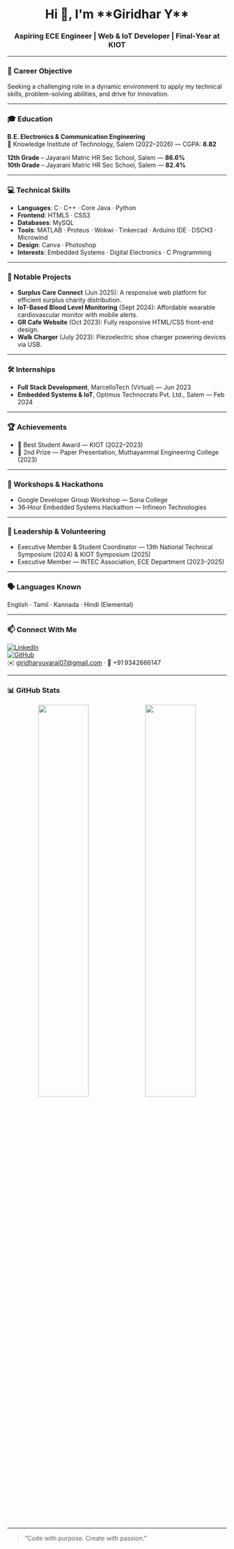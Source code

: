 <!-- Replace with your username -->
<h1 align="center">Hi 👋, I'm **Giridhar Y**</h1>
<h3 align="center">Aspiring ECE Engineer | Web & IoT Developer | Final‑Year at KIOT</h3>

---

### 🎯 Career Objective

Seeking a challenging role in a dynamic environment to apply my technical skills, problem-solving abilities, and drive for innovation.

---

### 🎓 Education

**B.E. Electronics & Communication Engineering**  
📍 Knowledge Institute of Technology, Salem (2022–2026) — CGPA: **8.82**

**12th Grade** – Jayarani Matric HR Sec School, Salem — **86.6%**  
**10th Grade** – Jayarani Matric HR Sec School, Salem — **82.4%**

---

### 💻 Technical Skills

- **Languages**: C · C++ · Core Java · Python  
- **Frontend**: HTML5 · CSS3  
- **Databases**: MySQL  
- **Tools**: MATLAB · Proteus · Wokwi · Tinkercad · Arduino IDE · DSCH3 · Microwind  
- **Design**: Canva · Photoshop  
- **Interests**: Embedded Systems · Digital Electronics · C Programming

---

### 🚀 Notable Projects

- **Surplus Care Connect** (Jun 2025): A responsive web platform for efficient surplus charity distribution.
- **IoT-Based Blood Level Monitoring** (Sept 2024): Affordable wearable cardiovascular monitor with mobile alerts.
- **GR Cafe Website** (Oct 2023): Fully responsive HTML/CSS front-end design.
- **Walk Charger** (July 2023): Piezoelectric shoe charger powering devices via USB.

---

### 🛠 Internships

- **Full Stack Development**, MarcelloTech (Virtual) — Jun 2023  
- **Embedded Systems & IoT**, Optimus Technocrats Pvt. Ltd., Salem — Feb 2024

---

### 🏆 Achievements

- 🥇 Best Student Award — KIOT (2022–2023)  
- 🥈 2nd Prize — Paper Presentation, Muthayammal Engineering College (2023)

---

### 🎤 Workshops & Hackathons

- Google Developer Group Workshop — Sona College  
- 36‑Hour Embedded Systems Hackathon — Infineon Technologies

---

### 🤝 Leadership & Volunteering

- Executive Member & Student Coordinator — 13th National Technical Symposium (2024) & KIOT Symposium (2025)  
- Executive Member — INTEC Association, ECE Department (2023–2025)

---

### 🗣 Languages Known

English · Tamil · Kannada · Hindi (Elemental)

---

### 📫 Connect With Me

[![LinkedIn](https://img.shields.io/badge/LinkedIn-0A66C2?style=flat&logo=linkedin&logoColor=white)](https://www.linkedin.com/in/giridhar-yuvaraj-0a4044261)  
[![GitHub](https://img.shields.io/badge/GitHub-100000?style=flat&logo=github&logoColor=white)](https://github.com/giridharyuvaraj)  
✉️ giridharyuvaraj07@gmail.com · 📱 +91 9342666147

---

### 📊 GitHub Stats

<p align="center">
  <img src="https://github-readme-stats.vercel.app/api?username=giridharyuvaraj&show_icons=true&theme=tokyonight" width="48%"/>
  <img src="https://github-readme-stats.vercel.app/api/top-langs/?username=giridharyuvaraj&layout=compact&theme=tokyonight" width="48%"/>
</p>

---

> “Code with purpose. Create with passion.”
